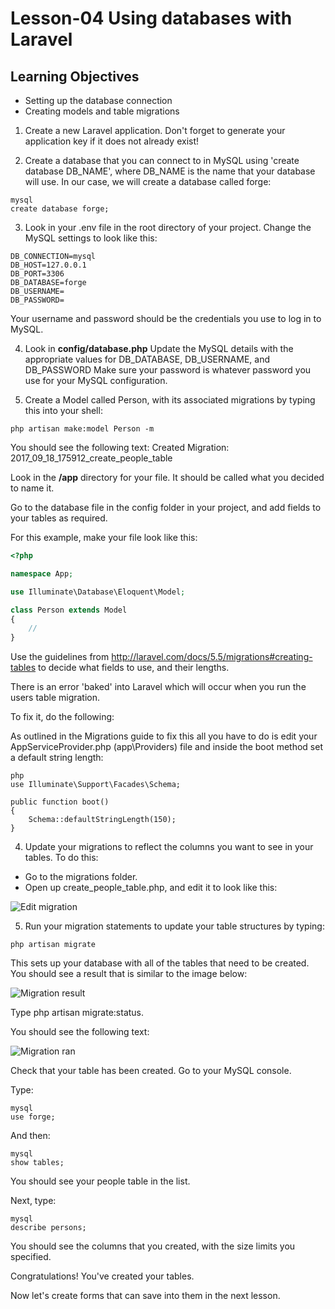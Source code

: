 # Lesson-04 Using databases with Laravel
## Learning Objectives

* Setting up the database connection
* Creating models and table migrations

1. Create a new Laravel application. Don't forget to generate your application key if it does not already exist!

2. Create a database that you can connect to in MySQL
using  'create database DB_NAME', where DB_NAME is the name that your database will use. In our case, we will create a database called forge:

```
mysql
create database forge;
```

3. Look in your .env file in the root directory of your project.
Change the MySQL settings to look like this:
```
DB_CONNECTION=mysql
DB_HOST=127.0.0.1
DB_PORT=3306
DB_DATABASE=forge
DB_USERNAME=
DB_PASSWORD=
```
Your username and password should be the credentials you use to log in to MySQL.

4. Look in  **config/database.php**
Update the MySQL details with the appropriate values for
DB_DATABASE, DB_USERNAME, and DB_PASSWORD
Make sure your password is whatever password you use for your MySQL configuration.

6. Create a Model called Person, with its associated migrations by typing this into your shell:

```
php artisan make:model Person -m
```

You should see the following text:
Created Migration: 2017_09_18_175912_create_people_table

Look in the **/app** directory for your file.
It should be called what you decided to name it.

Go to the database file in the config folder in your project, and add fields to your tables as required.

For this example, make your file look like this:

```php
<?php

namespace App;

use Illuminate\Database\Eloquent\Model;

class Person extends Model
{
    //
}

```
Use the guidelines from http://laravel.com/docs/5.5/migrations#creating-tables to decide what fields to use, and their lengths.

There is an error 'baked' into Laravel which will occur when you run the users table migration.

To fix it, do the following:

As outlined in the Migrations guide to fix this all you have to do is edit your AppServiceProvider.php (app\Providers) file and inside the boot method set a default string length:
```
php
use Illuminate\Support\Facades\Schema;

public function boot()
{
    Schema::defaultStringLength(150);
}
```


4. Update your migrations to reflect the columns you want to see in your tables.
To do this:
* Go to the migrations folder.
* Open up create_people_table.php, and edit it to look like this:

![Edit migration](https://github.com/ajhenley/unofficialguides/blob/master/Laravel/img/create_person_migration.png "Running your first Laravel Migration")

5. Run your migration statements to update your table structures by typing:
```
php artisan migrate
```

This sets up your database with all of the tables that need to be created.
You should see a result that is similar to the image below:

![Migration result](https://github.com/ajhenley/unofficialguides/blob/master/Laravel/img/create_migration.png "Running your first Laravel Migration")

Type php artisan migrate:status.

You should see the following text:

![Migration ran](https://github.com/ajhenley/unofficialguides/blob/master/Laravel/img/migrationran.png "Checking your first Laravel Migration")

Check that your table has been created. Go to your MySQL console.

Type:
```
mysql
use forge;
```

And then:
```
mysql
show tables;
```

You should see your people table in the list.

Next, type:
```
mysql
describe persons;
```
You should see the columns that you created, with the size limits you specified.

Congratulations! You've created your tables.

Now let's create forms that can save into them in the next lesson.
